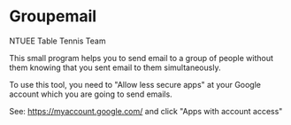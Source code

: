 # Groupemail
NTUEE Table Tennis Team

This small program helps you to send email to a group of people without them knowing that you sent email to them simultaneously.

To use this tool, you need to "Allow less secure apps" at your Google account which you are going to send emails.

See: https://myaccount.google.com/ and click "Apps with account access"
